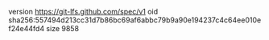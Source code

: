 version https://git-lfs.github.com/spec/v1
oid sha256:557494d213cc31d7b86bc69af6abbc79b9a90e194237c4c64ee010ef24e44fd4
size 9858
